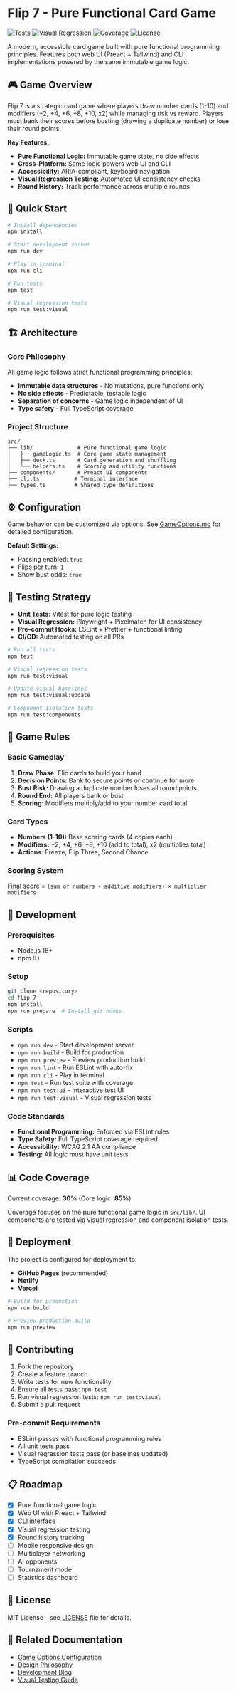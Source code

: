 # Flip 7 - Pure Functional Card Game

[![Tests](https://github.com/username/flip-7/actions/workflows/lint.yml/badge.svg)](https://github.com/username/flip-7/actions/workflows/lint.yml)
[![Visual Regression](https://github.com/username/flip-7/actions/workflows/visual-regression.yml/badge.svg)](https://github.com/username/flip-7/actions/workflows/visual-regression.yml)
[![Coverage](https://img.shields.io/badge/coverage-30%25-orange.svg)](./coverage)
[![License](https://img.shields.io/badge/license-MIT-blue.svg)](LICENSE)

A modern, accessible card game built with pure functional programming principles. Features both web UI (Preact + Tailwind) and CLI implementations powered by the same immutable game logic.

## 🎮 Game Overview

Flip 7 is a strategic card game where players draw number cards (1-10) and modifiers (+2, +4, +6, +8, +10, x2) while managing risk vs reward. Players must bank their scores before busting (drawing a duplicate number) or lose their round points.

**Key Features:**
- **Pure Functional Logic:** Immutable game state, no side effects
- **Cross-Platform:** Same logic powers web UI and CLI
- **Accessibility:** ARIA-compliant, keyboard navigation
- **Visual Regression Testing:** Automated UI consistency checks
- **Round History:** Track performance across multiple rounds

## 🚀 Quick Start

```bash
# Install dependencies
npm install

# Start development server
npm run dev

# Play in terminal
npm run cli

# Run tests
npm test

# Visual regression tests
npm run test:visual
```

## 🏗️ Architecture

### Core Philosophy
All game logic follows strict functional programming principles:
- **Immutable data structures** - No mutations, pure functions only
- **No side effects** - Predictable, testable logic
- **Separation of concerns** - Game logic independent of UI
- **Type safety** - Full TypeScript coverage

### Project Structure
```
src/
├── lib/              # Pure functional game logic
│   ├── gameLogic.ts  # Core game state management
│   ├── deck.ts       # Card generation and shuffling
│   └── helpers.ts    # Scoring and utility functions
├── components/       # Preact UI components
├── cli.ts           # Terminal interface
└── types.ts         # Shared type definitions
```

## ⚙️ Configuration

Game behavior can be customized via options. See [GameOptions.md](./GameOptions.md) for detailed configuration.

**Default Settings:**
- Passing enabled: `true`
- Flips per turn: `1`
- Show bust odds: `true`

## 🧪 Testing Strategy

- **Unit Tests:** Vitest for pure logic testing
- **Visual Regression:** Playwright + Pixelmatch for UI consistency
- **Pre-commit Hooks:** ESLint + Prettier + functional linting
- **CI/CD:** Automated testing on all PRs

```bash
# Run all tests
npm test

# Visual regression tests
npm run test:visual

# Update visual baselines
npm run test:visual:update

# Component isolation tests
npm run test:components
```

## 🎯 Game Rules

### Basic Gameplay
1. **Draw Phase:** Flip cards to build your hand
2. **Decision Points:** Bank to secure points or continue for more
3. **Bust Risk:** Drawing a duplicate number loses all round points
4. **Round End:** All players bank or bust
5. **Scoring:** Modifiers multiply/add to your number card total

### Card Types
- **Numbers (1-10):** Base scoring cards (4 copies each)
- **Modifiers:** +2, +4, +6, +8, +10 (add to total), x2 (multiplies total)
- **Actions:** Freeze, Flip Three, Second Chance

### Scoring System
Final score = `(sum of numbers + additive modifiers) × multiplier modifiers`

## 🔧 Development

### Prerequisites
- Node.js 18+
- npm 8+

### Setup
```bash
git clone <repository>
cd flip-7
npm install
npm run prepare  # Install git hooks
```

### Scripts
- `npm run dev` - Start development server
- `npm run build` - Build for production
- `npm run preview` - Preview production build
- `npm run lint` - Run ESLint with auto-fix
- `npm run cli` - Play in terminal
- `npm test` - Run test suite with coverage
- `npm run test:ui` - Interactive test UI
- `npm run test:visual` - Visual regression tests

### Code Standards
- **Functional Programming:** Enforced via ESLint rules
- **Type Safety:** Full TypeScript coverage required
- **Accessibility:** WCAG 2.1 AA compliance
- **Testing:** All logic must have unit tests

## 📊 Code Coverage

Current coverage: **30%** (Core logic: **85%**)

Coverage focuses on the pure functional game logic in `src/lib/`. UI components are tested via visual regression and component isolation tests.

## 🚀 Deployment

The project is configured for deployment to:
- **GitHub Pages** (recommended)
- **Netlify**
- **Vercel**

```bash
# Build for production
npm run build

# Preview production build
npm run preview
```

## 🤝 Contributing

1. Fork the repository
2. Create a feature branch
3. Write tests for new functionality
4. Ensure all tests pass: `npm test`
5. Run visual regression tests: `npm run test:visual`
6. Submit a pull request

### Pre-commit Requirements
- ESLint passes with functional programming rules
- All unit tests pass
- Visual regression tests pass (or baselines updated)
- TypeScript compilation succeeds

## 📋 Roadmap

- [x] Pure functional game logic
- [x] Web UI with Preact + Tailwind
- [x] CLI interface
- [x] Visual regression testing
- [x] Round history tracking
- [ ] Mobile responsive design
- [ ] Multiplayer networking
- [ ] AI opponents
- [ ] Tournament mode
- [ ] Statistics dashboard

## 📄 License

MIT License - see [LICENSE](LICENSE) file for details.

## 🔗 Related Documentation

- [Game Options Configuration](./GameOptions.md)
- [Design Philosophy](./DOCTRINE.md)
- [Development Blog](./FLIP7_PURE_LOGIC_LINT_BLOG.md)
- [Visual Testing Guide](./VISUAL_TESTING_README.md)
